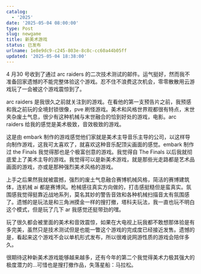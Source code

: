 ```yaml
---
catalog:
  - '2025'
date: '2025-05-04 08:00:00'
type: Post
slug: newgame
title: 新美术游戏
status: 已发布
urlname: 1e8e9dc9-c245-803e-8c8c-cc60a44b05ff
updated: '2025-05-04 18:38:00'
---
```


4 月30 号收到了通过 arc raiders 的二次技术测试的邮件。运气挺好，然而我不准备回家遗憾的不能完整体验这个游戏。忍不住不浪费这次机会，零零散散用云游戏玩了一会被这个游戏震惊到了。


arc raiders 是我很久之前就关注到的游戏。在看他的第一支预告片之前，我预感和我之前玩的全境封锁很像，pve 刷怪游戏。美术和风格世界观都很有特点，末世夹杂废土气息，很少有这种机械与末世融合的恰到好处的游戏，电影。arc raiders 给我的感觉是美术极致，音效极致的游戏。


这是由 embark 制作的游戏感觉他们家就是美术主导音乐主导的公司，以这样导向制作游戏，这我可太喜欢了，就喜欢这种音乐配顶尖画面的感觉。embark 制作过 the Finals 我觉得那也是个极富创意的游戏。我觉得自 The  Finals 以后我就彻底爱上了美术主导的游戏。我觉得可以是新美术游戏，就是那些光走路都是艺术品画面的游戏，亦或是那种强烈美术风格的游戏。


上手之后果然我就被震撼，强烈的废土气息融合赛博机械风格，简洁的赛博建筑体，连机械 ai 都是赛博风。枪械感往真实方向做的，打击感挺糙但是蛮真实。氛围感我觉得挺靠近战地系列，莫名其妙的警告音效和各种机械扫描音太有氛围感了。遗憾的是玩法是和三角洲摸金一样的搜打撤，塔科夫玩法，我一直也玩不明白这个模式，但是玩了几下 ar 我感觉还挺带劲的嘿。


玩了很久都会被里面的美术和音效震惊，如果在大电视上玩我都不敢想那体验是有多完美，虽然只是技术测试但是也能一瞥这个游戏的完成度已经接近发售。遗憾的是，看起来这个游戏不会以单机形式发布，所以很难说网游性质的游戏会陪伴多久。


很期待这种新美术游戏能够越来越多，还有今年的第二个我觉得美术力极其强大的极度潜力的…可惜也是搜打撤作品，失落星船：马拉松。

